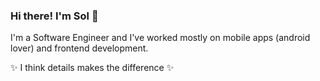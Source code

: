 ### Hi there! I'm Sol 👋

I'm a Software Engineer and I've worked mostly on mobile apps (android lover) and frontend development.

✨ I think details makes the difference ✨


  

